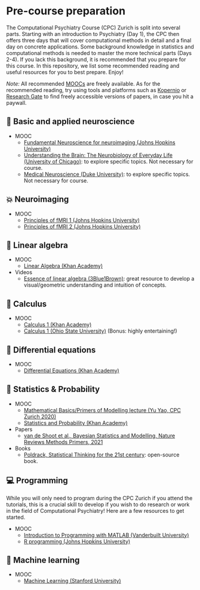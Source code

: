 # Pre-course preparation

The Computational Psychiatry Course (CPC) Zurich is split into several parts. Starting with an introduction to Psychiatry (Day 1), the CPC then offers three days that will cover computational methods in detail and a final day on concrete applications. Some background knowledge in statistics and computational methods is needed to master the more technical parts (Days 2-4). If you lack this background, it is recommended that you prepare for this course. In this repository, we list some recommended reading and useful resources for you to best prepare. Enjoy!

*Note:* All recommended [MOOCs](https://en.wikipedia.org/wiki/Massive_open_online_course) are freely available. As for the recommended reading, try using tools and platforms such as [Kopernio](https://kopernio.com/) or [Research Gate](https://www.researchgate.net/) to find freely accessible versions of papers, in case you hit a paywall.

## 🧠 Basic and applied neuroscience
- MOOC
    - [Fundamental Neuroscience for neuroimaging (Johns Hopkins University)](https://www.coursera.org/learn/neuroscience-neuroimaging/)
    - [Understanding the Brain: The Neurobiology of Everyday Life (University of Chicago)](https://www.coursera.org/learn/neurobiology): to explore specific topics. Not necessary for course. 
    - [Medical Neuroscience (Duke University)](https://www.coursera.org/learn/medical-neuroscience/): to explore specific topics. Not necessary for course.  

## 💥 Neuroimaging 
- MOOC
    - [Principles of fMRI 1 (Johns Hopkins University)](https://www.coursera.org/learn/functional-mri)
    - [Principles of fMRI 2 (Johns Hopkins University)](https://www.coursera.org/learn/functional-mri-2)

## 📐 Linear algebra 
- MOOC
    - [Linear Algebra (Khan Academy)](https://www.khanacademy.org/math/linear-algebra)
- Videos
    - [Essence of linear algebra (3Blue1Brown)](https://www.youtube.com/playlist?list=PLZHQObOWTQDPD3MizzM2xVFitgF8hE_ab): great resource to develop a visual/geometric understanding and intuition of concepts.

## 🧮 Calculus 
- MOOC
    - [Calculus 1 (Khan Academy)](https://www.khanacademy.org/math/calculus-1)
    - [Calculus 1 (Ohio State University)](https://www.youtube.com/c/kisonecat/playlists?view=50&sort=dd&shelf_id=4) (Bonus: highly entertaining!)

## 🎢 Differential equations 
- MOOC
    - [Differential Equations (Khan Academy)](https://www.khanacademy.org/math/differential-equations)

## 🎲 Statistics & Probability 
- MOOC
    - [Mathematical Basics/Primers of Modelling lecture (Yu Yao, CPC Zurich 2020)](https://video.ethz.ch/lectures/d-itet/2020/autumn/227-0971-00L/a4607850-3f25-48cd-b120-5e58d09eef5f.html)
    - [Statistics and Probability (Khan Academy)](https://www.khanacademy.org/math/statistics-probability)
- Papers
    - [van de Shoot et al., Bayesian Statistics and Modelling, Nature Reviews Methods Primers, 2021](https://www.nature.com/articles/s43586-020-00001-2)
- Books
    - [Poldrack, Statistical Thinking for the 21st century](https://statsthinking21.github.io/statsthinking21-core-site/): open-source book.

## 💻 Programming 
While you will only need to program during the CPC Zurich if you attend the tutorials, this is a crucial skill to develop if you wish to do research or work in the field of Computational Psychiatry! Here are a few resources to get started.
- MOOC
    - [Introduction to Programming with MATLAB (Vanderbuilt University)](https://www.coursera.org/learn/matlab)
    - [R programming (Johns Hopkins University)](https://www.coursera.org/learn/r-programming)

## 🤖 Machine learning 
- MOOC
    - [Machine Learning (Stanford University)](https://www.coursera.org/learn/machine-learning)

